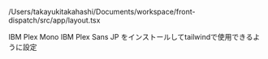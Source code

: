 /Users/takayukitakahashi/Documents/workspace/front-dispatch/src/app/layout.tsx

IBM Plex Mono
IBM Plex Sans JP
をインストールしてtailwindで使用できるように設定
